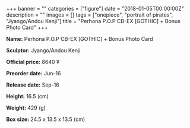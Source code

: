 +++
banner = ""
categories = ["figure"]
date = "2018-01-05T00:00:00Z"
description = ""
images = []
tags = ["onepiece", "portrait of pirates", "Jyango/Andou Kenji"]
title = "Perhona P.O.P CB-EX [GOTHIC] &#43; Bonus Photo Card"
+++

**Name:** Perhona P.O.P CB-EX [GOTHIC] &#43; Bonus Photo Card

**Sculptor:** Jyango/Andou Kenji

**Official price:** 8640 ¥

**Preorder date:** Jun-16

**Release date:** Sep-16

**Height:** 16.5 (cm)

**Weight:** 429 (g)

**Box size:** 24.5 x 13.5 x 13.5 (cm)
